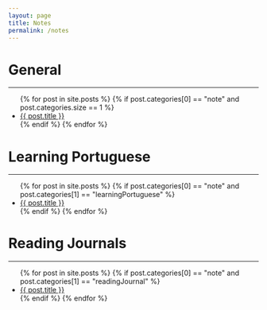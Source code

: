 ```yaml
---
layout: page
title: Notes
permalink: /notes
---
```


# General
---

<ul>
{% for post in site.posts %}
    {% if post.categories[0] == "note" and post.categories.size == 1 %}
        <li><a href="{{ post.url }}">{{ post.title }}</a></li>
    {% endif %}
{% endfor %}
</ul>

# Learning Portuguese
---

<ul>
{% for post in site.posts %}
    {% if post.categories[0] == "note" and post.categories[1] == "learningPortuguese" %}
        <li><a href="{{ post.url }}">{{ post.title }}</a></li>
    {% endif %}
{% endfor %}
</ul>

# Reading Journals
---

<ul>
{% for post in site.posts %}
    {% if post.categories[0] == "note" and post.categories[1] == "readingJournal" %}
        <li><a href="{{ post.url }}">{{ post.title }}</a></li>
    {% endif %}
{% endfor %}
</ul>


